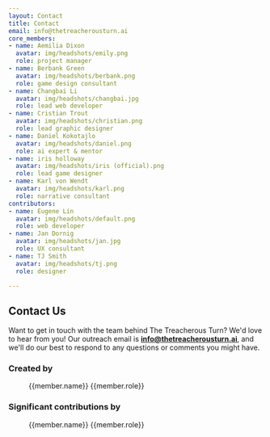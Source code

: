 ```yaml
---
layout: Contact
title: Contact
email: info@thetreacherousturn.ai
core_members:
- name: Aemilia Dixon
  avatar: img/headshots/emily.png
  role: project manager
- name: Berbank Green
  avatar: img/headshots/berbank.png
  role: game design consultant
- name: Changbai Li
  avatar: img/headshots/changbai.jpg
  role: lead web developer
- name: Cristian Trout
  avatar: img/headshots/christian.png
  role: lead graphic designer
- name: Daniel Kokotajlo
  avatar: img/headshots/daniel.png
  role: ai expert & mentor
- name: iris holloway
  avatar: img/headshots/iris (official).png
  role: lead game designer
- name: Karl von Wendt
  avatar: img/headshots/karl.png
  role: narrative consultant
contributors:
- name: Eugene Lin
  avatar: img/headshots/default.png
  role: web developer
- name: Jan Dornig
  avatar: img/headshots/jan.jpg
  role: UX consultant
- name: TJ Smith
  avatar: img/headshots/tj.png
  role: designer

---
```


<h2 class="highlighter-pink active">Contact Us</h2>

Want to get in touch with the team behind The Treacherous Turn? We'd love to hear from you! Our outreach email is **info@thetreacherousturn.ai**, and we'll do our best to respond to any questions or comments you might have.

<h3 class="highlighter-red">Created by</h3>
<div class="members">
  <div v-for="member in $page.frontmatter.core_members">
    <figure>
      <img :src="member.avatar" :alt="member.name">
      <figcaption>
        <span class="member-name">{{member.name}}</span>
        <span>{{member.role}}</span>
      </figcaption>
    </figure>
  </div>
</div>

<h3 class="highlighter-red">Significant contributions by</h3>
<div class="members">
  <div v-for="member in $page.frontmatter.contributors">
    <figure>
      <img :src="member.avatar" :alt="member.name">
      <figcaption>
        <span class="member-name">{{member.name}}</span>
        <span class="member-role">{{member.role}}</span>
      </figcaption>
    </figure>
  </div>
</div>

